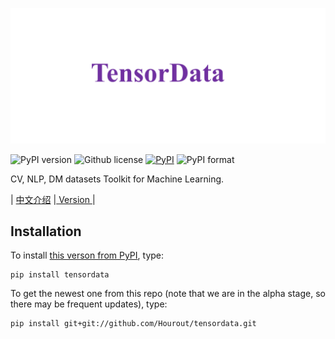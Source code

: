 ![](https://github.com/Hourout/tensordata/blob/master/image/tensordata.png)


![PyPI version](https://img.shields.io/pypi/pyversions/tensordata.svg)
![Github license](https://img.shields.io/github/license/Hourout/tensordata.svg)
[![PyPI](https://img.shields.io/pypi/v/tensordata.svg)](https://pypi.python.org/pypi/tensordata)
![PyPI format](https://img.shields.io/pypi/format/tensordata.svg)

CV, NLP, DM datasets Toolkit for Machine Learning.

| [中文介绍](https://github.com/Hourout/tensordata/blob/master/document/Chinese.md) |[ Version ](https://github.com/Hourout/tensordata/blob/master/document/version.md)|

## Installation
To install [this verson from PyPI](https://pypi.org/project/tensordata/), type:

```
pip install tensordata
```

To get the newest one from this repo (note that we are in the alpha stage, so there may be frequent updates), type:

```
pip install git+git://github.com/Hourout/tensordata.git
```
